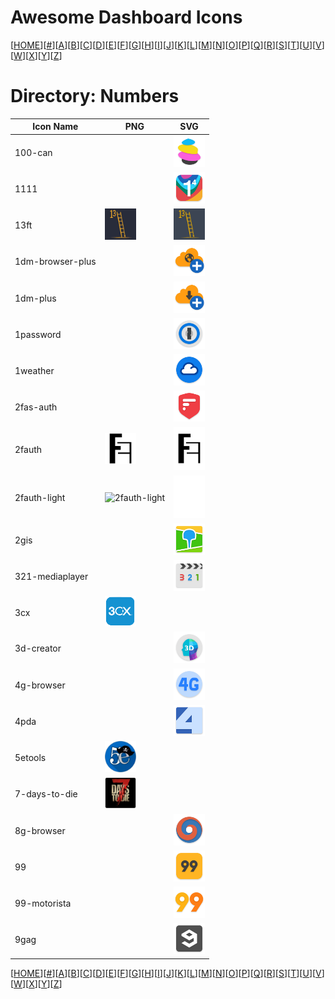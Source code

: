 # Awesome Dashboard Icons

[[HOME](..)][[#](directory.md)][[A](directory-a.md)][[B](directory-b.md)][[C](directory-c.md)][[D](directory-d.md)][[E](directory-e.md)][[F](directory-f.md)][[G](directory-g.md)][[H](directory-h.md)][[I](directory-i.md)][[J](directory-j.md)][[K](directory-k.md)][[L](directory-l.md)][[M](directory-m.md)][[N](directory-n.md)][[O](directory-o.md)][[P](directory-p.md)][[Q](directory-q.md)][[R](directory-r.md)][[S](directory-s.md)][[T](directory-t.md)][[U](directory-u.md)][[V](directory-v.md)][[W](directory-w.md)][[X](directory-x.md)][[Y](directory-y.md)][[Z](directory-z.md)]

# Directory: Numbers

| Icon Name | PNG | SVG |
|-----------|-----|-----|
| 100-can |  |  <img src="../icons/100-can.svg" alt="100-can" width="50"> |
| 1111 |  |  <img src="../icons/1111.svg" alt="1111" width="50"> |
| 13ft | <img src="../icons/13ft.png" alt="13ft" width="50"> |  <img src="../icons/13ft.svg" alt="13ft" width="50"> |
| 1dm-browser-plus |  |  <img src="../icons/1dm-browser-plus.svg" alt="1dm-browser-plus" width="50"> |
| 1dm-plus |  |  <img src="../icons/1dm-plus.svg" alt="1dm-plus" width="50"> |
| 1password |  |  <img src="../icons/1password.svg" alt="1password" width="50"> |
| 1weather |  |  <img src="../icons/1weather.svg" alt="1weather" width="50"> |
| 2fas-auth |  |  <img src="../icons/2fas-auth.svg" alt="2fas-auth" width="50"> |
| 2fauth | <img src="../icons/2fauth.png" alt="2fauth" width="50"> |  <img src="../icons/2fauth.svg" alt="2fauth" width="50"> |
| 2fauth-light | <img src="../icons/2fauth-light.png" alt="2fauth-light" width="50"> |  <img src="../icons/2fauth-light.svg" alt="2fauth-light" width="50"> |
| 2gis |  |  <img src="../icons/2gis.svg" alt="2gis" width="50"> |
| 321-mediaplayer |  |  <img src="../icons/321-mediaplayer.svg" alt="321-mediaplayer" width="50"> |
| 3cx | <img src="../icons/3cx.png" alt="3cx" width="50"> |   |
| 3d-creator |  |  <img src="../icons/3d-creator.svg" alt="3d-creator" width="50"> |
| 4g-browser |  |  <img src="../icons/4g-browser.svg" alt="4g-browser" width="50"> |
| 4pda |  |  <img src="../icons/4pda.svg" alt="4pda" width="50"> |
| 5etools | <img src="../icons/5etools.png" alt="5etools" width="50"> |   |
| 7-days-to-die | <img src="../icons/7-days-to-die.png" alt="7-days-to-die" width="50"> |   |
| 8g-browser |  |  <img src="../icons/8g-browser.svg" alt="8g-browser" width="50"> |
| 99 |  |  <img src="../icons/99.svg" alt="99" width="50"> |
| 99-motorista |  |  <img src="../icons/99-motorista.svg" alt="99-motorista" width="50"> |
| 9gag |  |  <img src="../icons/9gag.svg" alt="9gag" width="50"> |


[[HOME](..)][[#](directory.md)][[A](directory-a.md)][[B](directory-b.md)][[C](directory-c.md)][[D](directory-d.md)][[E](directory-e.md)][[F](directory-f.md)][[G](directory-g.md)][[H](directory-h.md)][[I](directory-i.md)][[J](directory-j.md)][[K](directory-k.md)][[L](directory-l.md)][[M](directory-m.md)][[N](directory-n.md)][[O](directory-o.md)][[P](directory-p.md)][[Q](directory-q.md)][[R](directory-r.md)][[S](directory-s.md)][[T](directory-t.md)][[U](directory-u.md)][[V](directory-v.md)][[W](directory-w.md)][[X](directory-x.md)][[Y](directory-y.md)][[Z](directory-z.md)]

